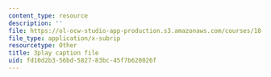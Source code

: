 ```yaml
---
content_type: resource
description: ''
file: https://ol-ocw-studio-app-production.s3.amazonaws.com/courses/18-01sc-single-variable-calculus-fall-2010/fd10d2b356bd582783bc45f7b620026f_13UPhn32Mjs.vtt
file_type: application/x-subrip
resourcetype: Other
title: 3play caption file
uid: fd10d2b3-56bd-5827-83bc-45f7b620026f
---
```


